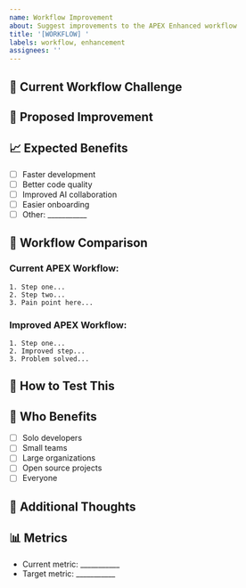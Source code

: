 ```yaml
---
name: Workflow Improvement
about: Suggest improvements to the APEX Enhanced workflow
title: '[WORKFLOW] '
labels: workflow, enhancement
assignees: ''
---
```


## 🔄 Current Workflow Challenge
<!-- Describe the current workflow pain point -->

## 🎯 Proposed Improvement
<!-- How should the workflow be improved? -->

## 📈 Expected Benefits
<!-- What benefits will this improvement bring? -->
- [ ] Faster development
- [ ] Better code quality
- [ ] Improved AI collaboration
- [ ] Easier onboarding
- [ ] Other: ___________

## 📝 Workflow Comparison

### Current APEX Workflow:
```
1. Step one...
2. Step two...
3. Pain point here...
```

### Improved APEX Workflow:
```
1. Step one...
2. Improved step...
3. Problem solved...
```

## 🧪 How to Test This
<!-- How can we validate this improvement? -->

## 👥 Who Benefits
<!-- Which users would benefit from this change? -->
- [ ] Solo developers
- [ ] Small teams
- [ ] Large organizations
- [ ] Open source projects
- [ ] Everyone

## 💭 Additional Thoughts
<!-- Any other context or ideas? -->

## 📊 Metrics
<!-- How do we measure success? -->
- Current metric: ___________
- Target metric: ___________